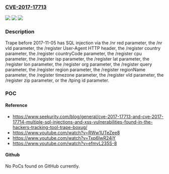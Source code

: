 ### [CVE-2017-17713](https://cve.mitre.org/cgi-bin/cvename.cgi?name=CVE-2017-17713)
![](https://img.shields.io/static/v1?label=Product&message=n%2Fa&color=blue)
![](https://img.shields.io/static/v1?label=Version&message=n%2Fa&color=blue)
![](https://img.shields.io/static/v1?label=Vulnerability&message=n%2Fa&color=brighgreen)

### Description

Trape before 2017-11-05 has SQL injection via the /nr red parameter, the /nr vId parameter, the /register User-Agent HTTP header, the /register country parameter, the /register countryCode parameter, the /register cpu parameter, the /register isp parameter, the /register lat parameter, the /register lon parameter, the /register org parameter, the /register query parameter, the /register region parameter, the /register regionName parameter, the /register timezone parameter, the /register vId parameter, the /register zip parameter, or the /tping id parameter.

### POC

#### Reference
- https://www.seekurity.com/blog/general/cve-2017-17713-and-cve-2017-17714-multiple-sql-injections-and-xss-vulnerabilities-found-in-the-hackers-tracking-tool-trape-boxug/
- https://www.youtube.com/watch?v=RWw1UTeZee8
- https://www.youtube.com/watch?v=Txp6IwR24jY
- https://www.youtube.com/watch?v=efmvL235S-8

#### Github
No PoCs found on GitHub currently.

